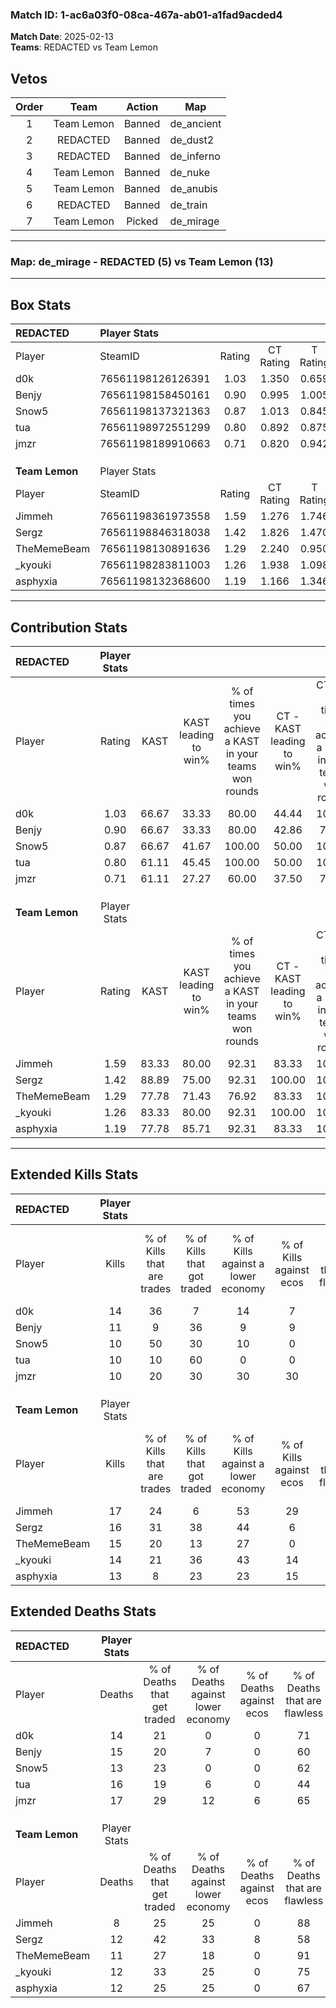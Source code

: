 ### Match ID: 1-ac6a03f0-08ca-467a-ab01-a1fad9acded4  
**Match Date**: 2025-02-13  
**Teams**: REDACTED vs Team Lemon  

## Vetos  

| Order | Team | Action | Map |
| :---: | :--: | :----: | --- |
| 1 | Team Lemon | Banned | de_ancient |
| 2 | REDACTED | Banned | de_dust2 |
| 3 | REDACTED | Banned | de_inferno |
| 4 | Team Lemon | Banned | de_nuke |
| 5 | Team Lemon | Banned | de_anubis |
| 6 | REDACTED | Banned | de_train |
| 7 | Team Lemon | Picked | de_mirage |

---  

### **Map**: de_mirage - REDACTED (5) vs Team Lemon (13)  
---  

## Box Stats  

| **REDACTED**   | Player Stats      |        |           |          |       |      |       |         |        |      |     |
| :- | :- | :-: | :-: | :-: | :-: | :-: | :-: | :-: | :-: | :-: | :-: |
| Player         | SteamID           | Rating | CT Rating | T Rating | KAST  | ADR  | Kills | Assists | Deaths | K/D  | HS% |
| d0k            | 76561198126126391 |  1.03  |   1.350   |  0.659   | 66.67 | 64.8 |  14   |    3    |   14   | 1.00 | 50  |
| Benjy          | 76561198158450161 |  0.90  |   0.995   |  1.005   | 66.67 | 75.7 |  11   |    5    |   15   | 0.73 | 45  |
| Snow5          | 76561198137321363 |  0.87  |   1.013   |  0.845   | 66.67 | 61.6 |  10   |    5    |   13   | 0.77 | 30  |
| tua            | 76561198972551299 |  0.80  |   0.892   |  0.875   | 61.11 | 78.1 |  10   |    6    |   16   | 0.63 | 40  |
| jmzr           | 76561198189910663 |  0.71  |   0.820   |  0.942   | 61.11 | 64.4 |  10   |    4    |   17   | 0.59 | 60  |
|                |                   |        |           |          |       |      |       |         |        |      |     |
|                |                   |        |           |          |       |      |       |         |        |      |     |
|                |                   |        |           |          |       |      |       |         |        |      |     |
| **Team Lemon** | Player Stats      |        |           |          |       |      |       |         |        |      |     |
| Player         | SteamID           | Rating | CT Rating | T Rating | KAST  | ADR  | Kills | Assists | Deaths | K/D  | HS% |
| Jimmeh         | 76561198361973558 |  1.59  |   1.276   |  1.746   | 83.33 | 97.2 |  17   |    5    |   8    | 2.13 | 41  |
| Sergz          | 76561198846318038 |  1.42  |   1.826   |  1.470   | 88.89 | 90.6 |  16   |    1    |   12   | 1.33 | 50  |
| TheMemeBeam    | 76561198130891636 |  1.29  |   2.240   |  0.950   | 77.78 | 79.9 |  15   |    2    |   11   | 1.36 | 26  |
| _kyouki        | 76561198283811003 |  1.26  |   1.938   |  1.098   | 83.33 | 78.3 |  14   |    4    |   12   | 1.17 | 42  |
| asphyxia       | 76561198132368600 |  1.19  |   1.166   |  1.346   | 77.78 | 82.6 |  13   |    5    |   12   | 1.08 | 69  |
---  

## Contribution Stats  

| **REDACTED**   | Player Stats |       |                      |                                                        |                           |                                                             |                          |                                                            |
| :- | :-: | :-: | :-: | :-: | :-: | :-: | :-: | :-: |
| Player         |    Rating    | KAST  | KAST leading to win% | % of times you achieve a KAST in your teams won rounds | CT - KAST leading to win% | CT - % of times you achieve a KAST in your teams won rounds | T - KAST leading to win% | T - % of times you achieve a KAST in your teams won rounds |
| d0k            |     1.03     | 66.67 |        33.33         |                         80.00                          |           44.44           |                           100.00                            |           0.00           |                            0.00                            |
| Benjy          |     0.90     | 66.67 |        33.33         |                         80.00                          |           42.86           |                            75.00                            |          20.00           |                           100.00                           |
| Snow5          |     0.87     | 66.67 |        41.67         |                         100.00                         |           50.00           |                           100.00                            |          25.00           |                           100.00                           |
| tua            |     0.80     | 61.11 |        45.45         |                         100.00                         |           50.00           |                           100.00                            |          33.33           |                           100.00                           |
| jmzr           |     0.71     | 61.11 |        27.27         |                         60.00                          |           37.50           |                            75.00                            |           0.00           |                            0.00                            |
|                |              |       |                      |                                                        |                           |                                                             |                          |                                                            |
|                |              |       |                      |                                                        |                           |                                                             |                          |                                                            |
|                |              |       |                      |                                                        |                           |                                                             |                          |                                                            |
| **Team Lemon** | Player Stats |       |                      |                                                        |                           |                                                             |                          |                                                            |
| Player         |    Rating    | KAST  | KAST leading to win% | % of times you achieve a KAST in your teams won rounds | CT - KAST leading to win% | CT - % of times you achieve a KAST in your teams won rounds | T - KAST leading to win% | T - % of times you achieve a KAST in your teams won rounds |
| Jimmeh         |     1.59     | 83.33 |        80.00         |                         92.31                          |           83.33           |                           100.00                            |          77.78           |                           87.50                            |
| Sergz          |     1.42     | 88.89 |        75.00         |                         92.31                          |          100.00           |                           100.00                            |          63.64           |                           87.50                            |
| TheMemeBeam    |     1.29     | 77.78 |        71.43         |                         76.92                          |           83.33           |                           100.00                            |          62.50           |                           62.50                            |
| _kyouki        |     1.26     | 83.33 |        80.00         |                         92.31                          |          100.00           |                           100.00                            |          70.00           |                           87.50                            |
| asphyxia       |     1.19     | 77.78 |        85.71         |                         92.31                          |           83.33           |                           100.00                            |          87.50           |                           87.50                            |
---  

## Extended Kills Stats  

| **REDACTED**   | Player Stats |                            |                            |                                    |                         |                              |                                 |                                       |                    |           |
| :- | :-: | :-: | :-: | :-: | :-: | :-: | :-: | :-: | :-: | :-: |
| Player         |    Kills     | % of Kills that are trades | % of Kills that got traded | % of Kills against a lower economy | % of Kills against ecos | % of Kills that are flawless | % of Kills that are close duels | % of Kills that are assisted by flash | Pistol Round Kills | AWP Kills |
| d0k            |      14      |             36             |             7              |                 14                 |            7            |              79              |                7                |                   0                   |         6          |     0     |
| Benjy          |      11      |             9              |             36             |                 9                  |            9            |              73              |                0                |                   0                   |         0          |     0     |
| Snow5          |      10      |             50             |             30             |                 10                 |            0            |              70              |                0                |                   0                   |         0          |     1     |
| tua            |      10      |             10             |             60             |                 0                  |            0            |              70              |                0                |                   0                   |         0          |     2     |
| jmzr           |      10      |             20             |             30             |                 30                 |           30            |              60              |                0                |                  10                   |         0          |     3     |
|                |              |                            |                            |                                    |                         |                              |                                 |                                       |                    |           |
|                |              |                            |                            |                                    |                         |                              |                                 |                                       |                    |           |
|                |              |                            |                            |                                    |                         |                              |                                 |                                       |                    |           |
| **Team Lemon** | Player Stats |                            |                            |                                    |                         |                              |                                 |                                       |                    |           |
| Player         |    Kills     | % of Kills that are trades | % of Kills that got traded | % of Kills against a lower economy | % of Kills against ecos | % of Kills that are flawless | % of Kills that are close duels | % of Kills that are assisted by flash | Pistol Round Kills | AWP Kills |
| Jimmeh         |      17      |             24             |             6              |                 53                 |           29            |              76              |               12                |                   0                   |         0          |     3     |
| Sergz          |      16      |             31             |             38             |                 44                 |            6            |              44              |               19                |                   0                   |         0          |     2     |
| TheMemeBeam    |      15      |             20             |             13             |                 27                 |            0            |              80              |                0                |                   0                   |         7          |     1     |
| _kyouki        |      14      |             21             |             36             |                 43                 |           14            |              43              |               29                |                   0                   |         0          |     1     |
| asphyxia       |      13      |             8              |             23             |                 23                 |           15            |              54              |                0                |                   0                   |         0          |     2     |
## Extended Deaths Stats  

| **REDACTED**   | Player Stats |                             |                                   |                          |                               |                            |                           |               |
| :- | :-: | :-: | :-: | :-: | :-: | :-: | :-: | :-: |
| Player         |    Deaths    | % of Deaths that get traded | % of Deaths against lower economy | % of Deaths against ecos | % of Deaths that are flawless | % of Deaths that are close | % of Deaths while blinded | Deaths to AWP |
| d0k            |      14      |             21              |                 0                 |            0             |              71               |             7              |             0             |       2       |
| Benjy          |      15      |             20              |                 7                 |            0             |              60               |             7              |             0             |       1       |
| Snow5          |      13      |             23              |                 0                 |            0             |              62               |             15             |             0             |       1       |
| tua            |      16      |             19              |                 6                 |            0             |              44               |             13             |             0             |       2       |
| jmzr           |      17      |             29              |                12                 |            6             |              65               |             18             |             0             |       1       |
|                |              |                             |                                   |                          |                               |                            |                           |               |
|                |              |                             |                                   |                          |                               |                            |                           |               |
|                |              |                             |                                   |                          |                               |                            |                           |               |
| **Team Lemon** | Player Stats |                             |                                   |                          |                               |                            |                           |               |
| Player         |    Deaths    | % of Deaths that get traded | % of Deaths against lower economy | % of Deaths against ecos | % of Deaths that are flawless | % of Deaths that are close | % of Deaths while blinded | Deaths to AWP |
| Jimmeh         |      8       |             25              |                25                 |            0             |              88               |             0              |            13             |       0       |
| Sergz          |      12      |             42              |                33                 |            8             |              58               |             0              |             0             |       1       |
| TheMemeBeam    |      11      |             27              |                18                 |            0             |              91               |             0              |             0             |       1       |
| _kyouki        |      12      |             33              |                25                 |            0             |              75               |             0              |             0             |       2       |
| asphyxia       |      12      |             25              |                25                 |            0             |              67               |             8              |             0             |       2       |
